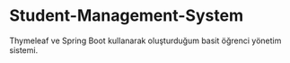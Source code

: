# Student-Management-System
Thymeleaf ve Spring Boot kullanarak oluşturduğum basit öğrenci yönetim sistemi.
